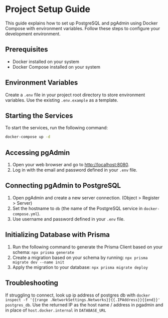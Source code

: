 # Project Setup Guide

This guide explains how to set up PostgreSQL and pgAdmin using Docker Compose with environment variables. Follow these steps to configure your development environment.

## Prerequisites

- Docker installed on your system
- Docker Compose installed on your system

## Environment Variables

Create a `.env` file in your project root directory to store environment variables. Use the existing `.env.example` as a template.

## Starting the Services

To start the services, run the following command:

```bash
docker-compose up -d
```

## Accessing pgAdmin

1. Open your web browser and go to [http://localhost:8080](http://localhost:8080).
2. Log in with the email and password defined in your `.env` file.

## Connecting pgAdmin to PostgreSQL

1. Open pgAdmin and create a new server connection. (Object > Register > Server)
2. Set the hostname to `db` (the name of the PostgreSQL service in `docker-compose.yml`).
3. Use username and password defined in your `.env` file.

## Initializing Database with Prisma

1. Run the following command to generate the Prisma Client based on your schema: `npx prisma generate`
2. Create a migration based on your schema by running: `npx prisma migrate dev --name init`
3. Apply the migration to your database: `npx prisma migrate deploy`

## Troubleshooting
If struggling to connect, look up ip address of postgres db with `docker inspect -f '{{range .NetworkSettings.Networks}}{{.IPAddress}}{{end}}' postgres_db`. Use the returned IP as the host name / address in pgadmin and in place of `host.docker.internal` in `DATABASE_URL`
